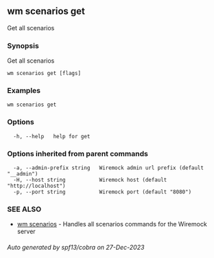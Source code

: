 ## wm scenarios get

Get all scenarios

### Synopsis

Get all scenarios

```
wm scenarios get [flags]
```

### Examples

```
wm scenarios get
```

### Options

```
  -h, --help   help for get
```

### Options inherited from parent commands

```
  -a, --admin-prefix string   Wiremock admin url prefix (default "__admin")
  -H, --host string           Wiremock host (default "http://localhost")
  -p, --port string           Wiremock port (default "8080")
```

### SEE ALSO

* [wm scenarios](wm_scenarios.md)	 - Handles all scenarios commands for the Wiremock server

###### Auto generated by spf13/cobra on 27-Dec-2023
